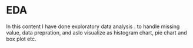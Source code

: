# EDA
In this content I have done exploratory data analysis . to handle missing value, data prepration, and aslo visualize as histogram chart, pie chart and box plot etc. 
